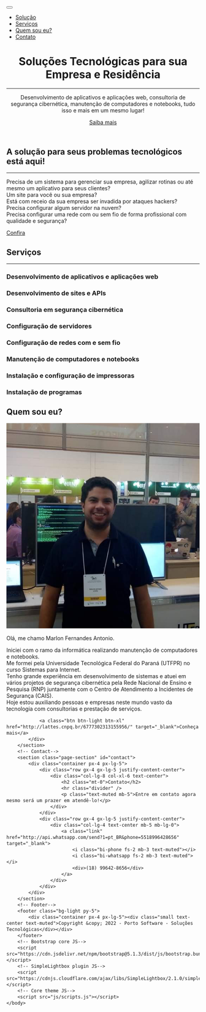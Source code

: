 <!DOCTYPE html>
<html lang="pt_BR">
    <head>
        <meta charset="utf-8" />
        <meta name="viewport" content="width=device-width, initial-scale=1, shrink-to-fit=no" />
        <meta name="description" content="" />
        <meta name="author" content="Marlon Fernandes Antonio" />
        <title>Marlon - Soluções Tecnológicas</title>
        <!-- Favicon-->
        <link rel="icon" type="image/x-icon" href="assets/favicon.ico" />
        <!-- Bootstrap Icons-->
        <link href="https://cdn.jsdelivr.net/npm/bootstrap-icons@1.8.0/font/bootstrap-icons.css" rel="stylesheet" />
        <!-- Google fonts-->
        <link href="https://fonts.googleapis.com/css?family=Merriweather+Sans:400,700" rel="stylesheet" />
        <link href="https://fonts.googleapis.com/css?family=Merriweather:400,300,300italic,400italic,700,700italic" rel="stylesheet" type="text/css" />
        <!-- SimpleLightbox plugin CSS-->
        <link href="https://cdnjs.cloudflare.com/ajax/libs/SimpleLightbox/2.1.0/simpleLightbox.min.css" rel="stylesheet" />
        <!-- Core theme CSS (includes Bootstrap)-->
        <link href="css/styles.css" rel="stylesheet" />
    </head>
    <body id="page-top">
        <!-- Navigation-->
        <nav class="navbar navbar-expand-lg navbar-light fixed-top py-3" id="mainNav">
            <div class="container px-4 px-lg-5 logo">
                <span class="span_logo"></span>
                <button class="navbar-toggler navbar-toggler-right" type="button" data-bs-toggle="collapse" data-bs-target="#navbarResponsive" aria-controls="navbarResponsive" aria-expanded="false" aria-label="Toggle navigation"><span class="navbar-toggler-icon"></span></button>
                <div class="collapse navbar-collapse" id="navbarResponsive">
                    <ul class="navbar-nav ms-auto my-2 my-lg-0">
                        <li class="nav-item"><a class="nav-link" href="#solution">Solução</a></li>
                        <li class="nav-item"><a class="nav-link" href="#services">Serviços</a></li>
                        <!-- <li class="nav-item"><a class="nav-link" href="#portfolio">Portfolio</a></li> -->
                        <li class="nav-item"><a class="nav-link" href="#me">Quem sou eu?</a></li>
                        <li class="nav-item"><a class="nav-link" href="#contact">Contato</a></li>
                    </ul>
                </div>
            </div>
        </nav>
        <!-- Masthead-->
        <header class="masthead">
            <div class="container px-4 px-lg-5 h-100">
                <div class="row gx-4 gx-lg-5 h-100 align-items-center justify-content-center text-center">
                    <div class="col-lg-8 align-self-end">
                        <h1 class="text-white font-weight-bold">Soluções Tecnológicas para sua Empresa e Residência</h1>
                        <hr class="divider" />
                    </div>
                    <div class="col-lg-8 align-self-baseline">
                        <p class="text-white-75 mb-5">
                            Desenvolvimento de aplicativos e aplicações web, consultoria de segurança cibernética, manutenção de computadores e notebooks, tudo isso e mais em um mesmo lugar!
                        </p>
                        <a class="btn btn-primary btn-xl" href="#solution">Saiba mais</a>
                    </div>
                </div>
            </div>
        </header>
        <!-- About-->
        <section class="page-section bg-primary" id="solution">
            <div class="container px-4 px-lg-5">
                <div class="row gx-4 gx-lg-5 justify-content-center">
                    <div class="col-lg-8 text-center">
                        <h2 class="text-white mt-0">A solução para seus problemas tecnológicos está aqui!</h2>
                        <hr class="divider divider-light" />
                        <p class="text-white-75 mb-4">
                            <i class="bi bi-arrow-right-circle"></i> Precisa de um sistema para gerenciar sua empresa, agilizar rotinas ou até mesmo um aplicativo para seus clientes? 
                            <br />
                            <i class="bi bi-arrow-right-circle"></i> Um site para você ou sua empresa? 
                            <br />
                            <i class="bi bi-arrow-right-circle"></i> Está com receio da sua empresa ser invadida por ataques hackers?
                            <br />
                            <i class="bi bi-arrow-right-circle"></i> Precisa configurar algum servidor na nuvem?
                            <br />
                            <i class="bi bi-arrow-right-circle"></i> Precisa configurar uma rede com ou sem fio de forma profissional com qualidade e segurança?
                        </p>
                        <a class="btn btn-light btn-xl" href="#services">Confira</a>
                    </div>
                </div>
            </div>
        </section>
        <!-- Services-->
        <section class="page-section" id="services">
            <div class="container px-4 px-lg-5">
                <h2 class="text-center mt-0">Serviços</h2>
                <hr class="divider" />
                <div class="row gx-4 gx-lg-5">
                    <div class="col-lg-3 col-md-6 text-center">
                        <div class="mt-5">
                            <div class="mb-2"><i class="bi-code-square fs-1 text-primary"></i></div>
                            <h3 class="h4 mb-2">Desenvolvimento de aplicativos e aplicações web</h3>
                            <!-- <p class="text-muted mb-0">Is it really open source if it's not made with love?</p> -->
                        </div>
                    </div>
                    <div class="col-lg-3 col-md-6 text-center">
                        <div class="mt-5">
                            <div class="mb-2"><i class="bi-globe fs-1 text-primary"></i></div>
                            <h3 class="h4 mb-2">Desenvolvimento de sites e APIs</h3>
                            <!-- <p class="text-muted mb-0">Is it really open source if it's not made with love?</p> -->
                        </div>
                    </div>
                    <div class="col-lg-3 col-md-6 text-center">
                        <div class="mt-5">
                            <div class="mb-2"><i class="bi-shield-lock fs-1 text-primary"></i></div>
                            <h3 class="h4 mb-2">Consultoria em segurança cibernética</h3>
                            <!-- <p class="text-muted mb-0">Is it really open source if it's not made with love?</p> -->
                        </div>
                    </div>
                    <div class="col-lg-3 col-md-6 text-center">
                        <div class="mt-5">
                            <div class="mb-2"><i class="bi-pc fs-1 text-primary"></i></div>
                            <h3 class="h4 mb-2">Configuração de servidores</h3>
                            <!-- <p class="text-muted mb-0">You can use this design as is, or you can make changes!</p> -->
                        </div>
                    </div>
                    <div class="col-lg-3 col-md-6 text-center">
                        <div class="mt-5">
                            <div class="mb-2"><i class="bi-router fs-1 text-primary"></i></div>
                            <h3 class="h4 mb-2">Configuração de redes com e sem fio</h3>
                            <!-- <p class="text-muted mb-0">All dependencies are kept current to keep things fresh.</p> -->
                        </div>
                    </div>
                    <div class="col-lg-3 col-md-6 text-center">
                        <div class="mt-5">
                            <div class="mb-2"><i class="bi-tools fs-1 text-primary"></i></div>
                            <h3 class="h4 mb-2">Manutenção de computadores e notebooks</h3>
                            <!-- <p class="text-muted mb-0">Our themes are updated regularly to keep them bug free!</p> -->
                        </div>
                    </div>
                    <div class="col-lg-3 col-md-6 text-center">
                        <div class="mt-5">
                            <div class="mb-2"><i class="bi-printer fs-1 text-primary"></i></div>
                            <h3 class="h4 mb-2">Instalação e configuração de impressoras</h3>
                            <!-- <p class="text-muted mb-0">Is it really open source if it's not made with love?</p> -->
                        </div>
                    </div>
                    <div class="col-lg-3 col-md-6 text-center">
                        <div class="mt-5">
                            <div class="mb-2"><i class="bi-laptop fs-1 text-primary"></i></div>
                            <h3 class="h4 mb-2">Instalação de programas</h3>
                            <!-- <p class="text-muted mb-0">Is it really open source if it's not made with love?</p> -->
                        </div>
                    </div>
                </div>
            </div>
        </section>
        <section class="page-section bg-dark text-white" id="me">
            <div class="container px-4 px-lg-5 text-center">
                <h2 class="mb-4">Quem sou eu?</h2>
                <div class="row justify-content-center">
                    <div class="col-lg-4 col-md-6">
                        <img class="img-thumbnail" src="assets/img/team/marlon_perfil.png" alt="Foto de Marlon Fernandes Antonio" />
                    </div>
                    <div class="col-lg-8 col-md-6" style="text-align: left;">
                        <p>
                            Olá, me chamo Marlon Fernandes Antonio. 
                        </p>
                        <p>
                            Iniciei com o ramo da informática realizando manutenção de computadores e notebooks. <br />
                            Me formei pela Universidade Tecnológica Federal do Paraná (UTFPR) no curso Sistemas para Internet. <br />
                            Tenho grande experiência em desenvolvimento de sistemas e atuei em vários projetos de segurança cibernética pela Rede Nacional de Ensino e Pesquisa (RNP) juntamente
                            com o Centro de Atendimento a Incidentes de Segurança (CAIS). <br />
                            Hoje estou auxiliando pessoas e empresas neste mundo vasto da tecnologia com consultorias e prestação de serviços.
                        </p>
                    </div>
                </div>

                <a class="btn btn-light btn-xl" href="http://lattes.cnpq.br/6777302313155956/" target="_blank">Conheça mais</a>
            </div>
        </section>
        <!-- Contact-->
        <section class="page-section" id="contact">
            <div class="container px-4 px-lg-5">
                <div class="row gx-4 gx-lg-5 justify-content-center">
                    <div class="col-lg-8 col-xl-6 text-center">
                        <h2 class="mt-0">Contato</h2>
                        <hr class="divider" />
                        <p class="text-muted mb-5">Entre em contato agora mesmo será um prazer em atendê-lo!</p>
                    </div>
                </div>
                <div class="row gx-4 gx-lg-5 justify-content-center">
                    <div class="col-lg-4 text-center mb-5 mb-lg-0">
                        <a class="link" href="http://api.whatsapp.com/send?1=pt_BR&phone=5518996428656" target="_blank">
                            <i class="bi-phone fs-2 mb-3 text-muted"></i>
                            <i class="bi-whatsapp fs-2 mb-3 text-muted"></i>
                            <div>(18) 99642-8656</div>
                        </a>
                    </div>
                </div>
            </div>
        </section>
        <!-- Footer-->
        <footer class="bg-light py-5">
            <div class="container px-4 px-lg-5"><div class="small text-center text-muted">Copyright &copy; 2022 - Porto Software - Soluções Tecnológicas</div></div>
        </footer>
        <!-- Bootstrap core JS-->
        <script src="https://cdn.jsdelivr.net/npm/bootstrap@5.1.3/dist/js/bootstrap.bundle.min.js"></script>
        <!-- SimpleLightbox plugin JS-->
        <script src="https://cdnjs.cloudflare.com/ajax/libs/SimpleLightbox/2.1.0/simpleLightbox.min.js"></script>
        <!-- Core theme JS-->
        <script src="js/scripts.js"></script>
    </body>
</html>
